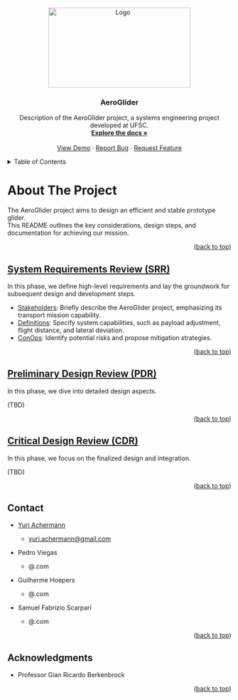 <a name="readme-top"></a>

<!-- PROJECT LOGO -->
<br />
<div align="center">
  <a href="https://website.com">
    <img src="https://i.imgur.com/OdWaEfh.png" alt="Logo" width="320" height="180">
  </a>

<h3 align="center">AeroGlider</h3>

  <p align="center">
    Description of the AeroGlider project, a systems engineering project developed at UFSC.
    <br />
    <a href="https://github.com/yuriachermann/Systems-Engineering-Project"><strong>Explore the docs »</strong></a>
    <br />
    <br />
    <a href="https://website.com">View Demo</a>
    ·
    <a href="https://github.com/yuriachermann/Systems-Engineering-Project/issues">Report Bug</a>
    ·
    <a href="https://github.com/yuriachermann/Systems-Engineering-Project/issues">Request Feature</a>
  </p>
</div>

<!-- TABLE OF CONTENTS -->
<details>
  <summary>Table of Contents</summary>
  <ol>
    <li><a href="#about-the-project">About The Project</a></li>
    <li>
      <a href="#steps">Steps</a>
      <ul>
        <li><a href="#srr">SRR</a></li>
        <li><a href="#pdr">PDR</a></li>
        <li><a href="#cdr">CDR</a></li>
      </ul>
    </li>
    <li><a href="#contact">Contact</a></li>
    <li><a href="#acknowledgments">Acknowledgments</a></li>
  </ol>
</details>

<!-- ABOUT THE PROJECT -->

# About The Project

The AeroGlider project aims to design an efficient and stable prototype glider.</br>
This README outlines the key considerations, design steps, and documentation for achieving our mission.

<p align="right">(<a href="#readme-top">back to top</a>)</p>

<!-- SRR -->

## [System Requirements Review (SRR)](docs/SRR/README.md)

In this phase, we define high-level requirements and lay the groundwork for subsequent design and development steps.

- [Stakeholders](docs/SRR/AeroGlider-Stakeholders.pdf): Briefly describe the AeroGlider project, emphasizing its transport mission capability.
- [Definitions](docs/SRR/AeroGlider-Definitions.pdf): Specify system capabilities, such as payload adjustment, flight distance, and lateral deviation.
- [ConOps](docs/SRR/AeroGlider-ConOps.pdf): Identify potential risks and propose mitigation strategies.

<p align="right">(<a href="#readme-top">back to top</a>)</p>

<!-- PDR -->

## [Preliminary Design Review (PDR)](docs/PDR/README.md)

In this phase, we dive into detailed design aspects.

(TBD)

<p align="right">(<a href="#readme-top">back to top</a>)</p>

<!-- CDR -->

## [Critical Design Review (CDR)](docs/CDR/README.md)

In this phase, we focus on the finalized design and integration.

(TBD)

<p align="right">(<a href="#readme-top">back to top</a>)</p>


<!-- CONTACT -->

## Contact

- [Yuri Achermann](https://www.linkedin.com/in/yuriachermann/)
  - [yuri.achermann@gmail.com](mailto:yuri.achermann@gmail.com)

- Pedro Viegas
  - @.com

- Guilherme Hoepers
  - @.com

- Samuel Fabrizio Scarpari
  - @.com

<p align="right">(<a href="#readme-top">back to top</a>)</p>


<!-- ACKNOWLEDGMENTS -->

## Acknowledgments

- Professor Gian Ricardo Berkenbrock

<p align="right">(<a href="#readme-top">back to top</a>)</p>
